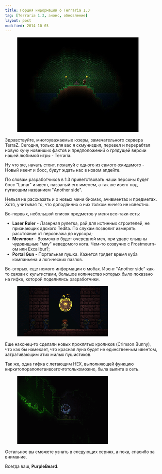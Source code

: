 ```yaml
---
title: Порция информации о Terraria 1.3
tag: [Terraria 1.3, анонс, обновление]
layout: post
modified: 2014-10-03
---
```


<figure>
	<a href="/images/posts/1.3-obnovlenie/worldgen-changes-&-minibiomes.jpg"><img src="/images/posts/1.3-obnovlenie/worldgen-changes-&-minibiomes_400x312.jpg" alt=""></a>
</figure>

Здравствуйте, многоуважаемые юзеры, замечательного сервера TerraZ. Сегодня, только для вас я скмуниздил, перевел и перерабтал новую кучу новейших фактов и предположений о грядущей версии нашей любимой игры - Terraria.

Ну что же, начать стоит, пожалуй с одного из самого ожидамого - Новый ивент и босс, будут ждать нас в новом апдейте.

По словам разработчиков в 1.3 приветствовать наши персоны будет босс "Lunar" и ивент, названый его именем, а так же ивент под пугающим названием "Another side".


Нельзя не рассказать и о новых мини биомах, ачивментах и предметах. Хотя, учитывая то, что доподлинно о них толком ничего не известно.
<!-- more -->

Во-первых, небольшой список предметов у меня все-таки есть:

* **Laser Ruler** - Лазерная рулетка, рай для истинных строителей, не признающих адского Tedita. По слухам позволит измерять расстояние от персонажа до курсора;
* **Mewmour** - Возможно будет очередной меч, при ударе слышны чудовищные "мяу" неведомого кота. Чем-то созвучно с Frostmourn-ом или Excalibur?;
* **Portal Gun** - Портальная пушка. Кажется грядет время куба компаньена и логических пазлов.


Во-вторых, еще немого информации о мобах. Ивент "Another side" как-то связан с культистами, большое количество которых было показано на гифке, которой поделились разработчики.

<figure>
	<a href="/images/posts/1.3-obnovlenie/Cultist.gif"><img src="/images/posts/1.3-obnovlenie/Cultist-300x166.gif" alt=""></a>
</figure>


Еще наконец-то сделали новых проклятых кроликов (Crimson Bunny), что как бы намекает, что красная луна будет не единственным ивентом, затрагивающим этих милых пушистиков.

Так же, одна гифка с летающим НЕХ, выполняющей функцию киркитопораполетаивсегочтотолькоможно, была вылита в сеть. 
<figure>
	<a href="/images/posts/1.3-obnovlenie/ColorlessMarriedHarrierhawk.gif"><img src="/images/posts/1.3-obnovlenie/ColorlessMarriedHarrierhawk-300x224.gif" alt=""></a>
</figure>

  
Остальное вы сможете узнать в следующих сериях, а пока, спасибо за внимание.

Всегда ваш, **PurpleBeard**.
